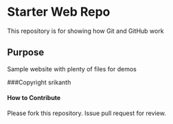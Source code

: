 # Starter Web Repo

This repository is for showing how Git and GitHub work

## Purpose

Sample website with plenty of files for demos

###Copyright
srikanth

#### How to Contribute
Please fork this repository. Issue pull request for review.